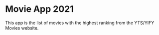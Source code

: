 # Movie App 2021

This app is the list of movies with the highest ranking from the YTS/YIFY Movies website.
